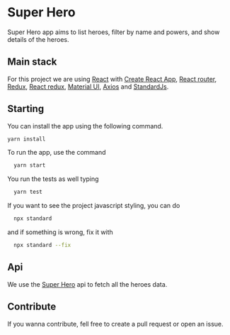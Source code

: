 # Super Hero

Super Hero app aims to list heroes, filter by name and powers, and show details of the heroes.

## Main stack

For this project we are using [React](https://reactjs.org) with [Create React App](https://create-react-app.dev/docs/getting-started), [React router](https://reacttraining.com), [Redux](https://redux.js.org/introduction/getting-started), [React redux](https://react-redux.js.org/introduction/quick-start), [Material UI](https://material-ui.com/pt/getting-started), [Axios](https://github.com/axios/axios) and [StandardJs](https://standardjs.com).

## Starting

You can install the app using the following command.

```bash
yarn install
```

To run the app, use the command

```bash
  yarn start
```

You run the tests as well typing

```bash
  yarn test
```

If you want to see the project javascript styling, you can do

```bash
  npx standard
```

and if something is wrong, fix it with

```bash
  npx standard --fix
```

## Api

We use the [Super Hero](https://superheroapi.com) api to fetch all the heroes data.

## Contribute

If you wanna contribute, fell free to create a pull request or open an issue.
